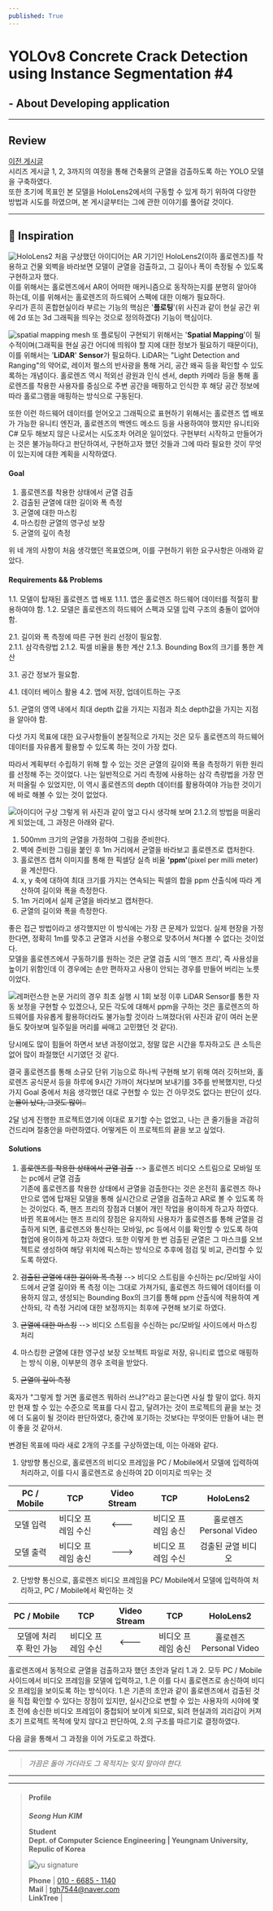 ```yaml
---
published: True
---
```


# **YOLOv8 Concrete Crack Detection using Instance Segmentation #4**
## - About Developing application

-----

## Review

[이전 게시글](https://hoonc-corgi.github.io/2023/11/24/YOLOv8-콘크리트-크랙-탐지-(3)-모델-학습에-관하여.html)  
시리즈 게시글 1, 2, 3까지의 여정을 통해 건축물의 균열을 검출하도록 하는 YOLO 모델을 구축하였다.  
또한 초기에 목표인 본 모델을 HoloLens2에서의 구동할 수 있게 하기 위하여 다양한 방법과 시도를 하였으며, 본 게시글부터는 그에 관한 이야기를 풀어갈 것이다.

---

## 🚀 Inspiration
![HoloLens2](https://github.com/HoonC-corgi/Convolution_Filter_Application/assets/118245330/b77c4069-9b51-49e1-bc04-dcb6a2aa7609)
처음 구상했던 아이디어는 AR 기기인 HoloLens2(이하 홀로렌즈)를 착용하고 건물 외벽을 바라보면 모델이 균열을 검출하고, 그 길이나 폭이 측정될 수 있도록 구현하고자 했다.  
이를 위해서는 홀로렌즈에서 AR이 어떠한 매커니즘으로 동작하는지를 분명히 알아야 하는데, 이를 위해서는 홀로렌즈의 하드웨어 스펙에 대한 이해가 필요하다.  
우리가 흔히 혼합현실이라 부르는 기능의 핵심은 '**플로팅**'(위 사진과 같이 현실 공간 위에 2d 또는 3d 그래픽을 띄우는 것으로 정의하겠다) 기능이 핵심이다.


![spatial mapping mesh](https://github.com/Hyung-Gunny/Java-teamproject2-ToDoList/assets/118245330/b6b9f69a-2a1f-4127-8180-f3e60e8d250e)
또 플로팅이 구현되기 위해서는 '**Spatial Mapping**'이 필수적이며(그래픽을 현실 공간 어디에 띄워야 할 지에 대한 정보가 필요하기 때문이다), 이를 위해서는 '**LiDAR**' **Sensor**가 필요하다.
LiDAR는 "Light Detection and Ranging"의 약어로, 레이저 펄스의 반사광을 통해 거리, 공간 왜곡 등을 확인할 수 있도록하는 개념이다.
홀로렌즈 역시 적외선 광원과 인식 센서, depth 카메라 등을 통해 홀로렌즈를 착용한 사용자를 중심으로 주변 공간을 매핑하고 인식한 후 해당 공간 정보에 따라 홀로그램을 매핑하는 방식으로 구동된다.

또한 이런 하드웨어 데이터를 얻어오고 그래픽으로 표현하기 위해서는 홀로렌즈 앱 배포가 가능한 유니티 엔진과, 홀로렌즈의 백엔드 메소드 등을 사용하여야 했지만 유니티와 C# 모두 해보지 않은 나로서는 시도조차 어려운 일이었다.
구현부터 시작하고 만들어가는 것은 불가능하다고 판단하여서, 구현하고자 했던 것들과 그에 따라 필요한 것이 무엇이 있는지에 대한 계획을 시작하였다.

#### Goal
1. 홀로렌즈를 착용한 상태에서 균열 검출
2. 검출된 균열에 대한 길이와 폭 측정
3. 균열에 대한 마스킹 
4. 마스킹한 균열의 영구성 보장
5. 균열의 깊이 측정

위 네 개의 사항이 처음 생각했던 목표였으며, 이를 구현하기 위한 요구사항은 아래와 같았다.

#### Requirements && Problems
1.1. 모델이 탑재된 홀로렌즈 앱 배포
1.1.1. 앱은 홀로렌즈 하드웨어 데이터를 적절히 활용하여야 함.
1.2. 모델은 홀로렌즈의 하드웨어 스펙과 모델 입력 구조의 충돌이 없어야 함.

2.1. 길이와 폭 측정에 따른 구현 원리 선정이 필요함.  
2.1.1. 삼각측량법
2.1.2. 픽셀 비율을 통한 계산
2.1.3. Bounding Box의 크기를 통한 계산

3.1. 공간 정보가 필요함.  

4.1. 데이터 베이스 활용
4.2. 앱에 저장, 업데이트하는 구조

5.1. 균열의 영역 내에서 최대 depth 값을 가지는 지점과 최소 depth값을 가지는 지점을 알아야 함.


다섯 가지 목표에 대한 요구사항들이 본질적으로 가지는 것은 모두 홀로렌즈의 하드웨어 데이터를 자유롭게 활용할 수 있도록 하는 것이 가장 컸다.   


따라서 계획부터 수립하기 위해 할 수 있는 것은 균열의 길이와 폭을 측정하기 위한 원리를 선정해 주는 것이었다.
나는 일반적으로 거리 측정에 사용하는 삼각 측량법을 가장 먼저 떠올릴 수 있었지만, 이 역시 홀로렌즈의 depth 데이터를 활용하여야 가능한 것이기에 바로 해볼 수 있는 것이 없었다.  


![아이디어 구상](https://github.com/Hyung-Gunny/Java-teamproject2-ToDoList/assets/118245330/40164add-766c-4bdb-929d-c90bc573de61)
그렇게 위 사진과 같이 엎고 다시 생각해 보며 2.1.2.의 방법을 떠올리게 되었는데, 그 과정은 아래와 같다.
1. 500mm 크기의 균열을 가정하여 그림을 준비한다.
2. 벽에 준비한 그림을 붙인 후 1m 거리에서 균열을 바라보고 홀로렌즈로 캡처한다.
3. 홀로렌즈 캡처 이미지를 통해 한 픽셀당 실측 비율 **'ppm'**(pixel per milli meter)을 계산한다.
4. x, y 축에 대하여 최대 크기를 가지는 연속되는 픽셀의 합을 ppm 산출식에 따라 계산하여 길이와 폭을 측정한다.
5. 1m 거리에서 실제 균열을 바라보고 캡처한다.
5. 균열의 길이와 폭을 측정한다.

좋은 접근 방법이라고 생각했지만 이 방식에는 가장 큰 문제가 있었다. 실제 현장을 가정한다면, 정확히 1m를 맞추고 균열과 시선을 수평으로 맞추어서 쳐다볼 수 없다는 것이었다.  
모델을 홀로렌즈에서 구동하기를 원하는 것은 균열 검출 시의 '핸즈 프리', 즉 사용성을 높이기 위함인데 이 경우에는 손만 편하자고 사용이 안되는 경우를 만들어 버리는 노릇이었다.

![레퍼런스한 논문](https://github.com/Hyung-Gunny/Java-teamproject2-ToDoList/assets/118245330/cb35a489-5135-4dde-beda-cd40ad242a18)
거리의 경우 최초 실행 시 1회 보정 이후 LiDAR Sensor를 통한 자동 보정을 구현할 수 있겠으나, 모든 각도에 대해서 ppm을 구하는 것은 홀로렌즈의 하드웨어를 자유롭게 활용하더라도 불가능할 것이라 느껴졌다(위 사진과 같이 여러 논문들도 찾아보며 일주일을 머리를 싸매고 고민했던 것 같다).

당시에도 많이 힘들어 하면서 보낸 과정이었고, 정말 많은 시간을 투자하고도 큰 소득은 없어 많이 좌절했던 시기였던 것 같다.

결국 홀로렌즈를 통해 소규모 단위 기능으로 하나씩 구현해 보기 위해 여러 깃허브와, 홀로렌즈 공식문서 등을 하루에 9시간 가까이 쳐다보며 보내기를 3주를 반복했지만, 다섯 가지 Goal 중에서 처음 생각했던 대로 구현할 수 있는 건 아무것도 없다는 판단이 섰다. ~~눈물이 났다, 그것도 많이..~~

2달 넘게 진행한 프로젝트였기에 이대로 포기할 수는 없었고, 나는 큰 줄기들을 과감히 건드리며 절충안을 마련하였다. 어떻게든 이 프로젝트의 끝을 보고 싶었다.

#### Solutions

1. ~~홀로렌즈를 착용한 상태에서 균열 검출~~ --> 홀로렌즈 비디오 스트림으로 모바일 또는 pc에서 균열 검출  
기존에 홀로렌즈를 착용한 상태에서 균열을 검출한다는 것은 온전히 홀로렌즈 하나만으로 앱에 탑재된 모델을 통해 실시간으로 균열을 검출하고 AR로 볼 수 있도록 하는 것이었다. 즉, 핸즈 프리의 장점과 더불어 개인 작업을 용이하게 하고자 하였다.  
바뀐 목표에서는 핸즈 프리의 장점은 유지하되 사용자가 홀로렌즈를 통해 균열을 검출하게 되면, 홀로렌즈와 통신하는 모바일, pc 등에서 이를 확인할 수 있도록 하여 협업에 용이하게 하고자 하였다. 또한 이렇게 한 번 검출된 균열은 그 마스크를 오브젝트로 생성하여 해당 위치에 픽스하는 방식으로 추후에 점검 및 비교, 관리할 수 있도록 하였다.


2. ~~검출된 균열에 대한 길이와 폭 측정~~ --> 비디오 스트림을 수신하는 pc/모바일 사이드에서 균열 길이와 폭 측정
이는 그대로 가져가되, 홀로렌즈 하드웨어 데이터를 이용하지 않고, 생성되는 Bounding Box의 크기를 통해 ppm 산출식에 적용하여 계산하되, 각 측정 거리에 대한 보정까지는 최후에 구현해 보기로 하였다.


3. ~~균열에 대한 마스킹~~ --> 비디오 스트림을 수신하는 pc/모바일 사이드에서 마스킹 처리


4. 마스킹한 균열에 대한 영구성 보장
오브젝트 파일로 저장, 유니티로 앱으로 매핑하는 방식 이용, 이부분의 경우 조력을 받았다.


5. ~~균열의 깊이 측정~~


혹자가 "그렇게 할 거면 홀로렌즈 뭐하러 쓰냐?"라고 묻는다면 사실 할 말이 없다. 하지만 현재 할 수 있는 수준으로 목표를 다시 잡고, 달려가는 것이 프로젝트의 끝을 보는 것에 더 도움이 될 것이라 판단하였다, 중간에 포기하는 것보다는 무엇이든 만들어 내는 편이 좋을 것 같아서.

변경된 목표에 따라 새로 2개의 구조를 구상하였는데, 이는 아래와 같다. 

1. 양방향 통신으로, 홀로렌즈의 비디오 프레임을 PC / Mobile에서 모델에 입력하여 처리하고, 이를 다시 홀로렌즈로 송신하여 2D 이미지로 띄우는 것

| PC / Mobile |    TCP     | Video Stream |    TCP     |      HoloLens2      |
|:-----------:|:----------:|:--------------------------------:|:----------:|:-------------------:|
|    모델 입력    | 비디오 프레임 수신 |               <---               | 비디오 프레임 송신 | 홀로렌즈 Personal Video |
|    모델 출력    | 비디오 프레임 송신 |               --->               | 비디오 프레임 수신 |     검출된 균열 비디오      |


2. 단방향 통신으로, 홀로렌즈 비디오 프레임을 PC/ Mobile에서 모델에 입력하여 처리하고, PC / Mobile에서 확인하는 것

|  PC / Mobile   |    TCP     | Video Stream |    TCP     |      HoloLens2      |
|:--------------:|:----------:|:----------------------:|:----------:|:-------------------:|
| 모델에 처리 후 확인 가능 | 비디오 프레임 수신 |          <---          | 비디오 프레임 송신 | 홀로렌즈 Personal Video |


홀로렌즈에서 동적으로 균열을 검출하고자 했던 초안과 달리 1.과 2. 모두 PC / Mobile 사이드에서 비디오 프레임을 모델에 입력하고, 1.은 이를 다시 홀로렌즈로 송신하여 비디오 프레임을 보이도록 하는 방식이다.
1.은 기존의 초안과 같이 홀로렌즈에서 검출된 것을 직접 확인할 수 있다는 장점이 있지만, 실시간으로 변할 수 있는 사용자의 시야에 몇 초 전에 송신한 비디오 프레임이 중첩되어 보이게 되므로, 되려 현실과의 괴리감이 커져 초기 프로젝트 목적에 맞지 않다고 판단하여, 2.의 구조를 따르기로 결정하였다.

다음 글을 통해서 그 과정을 이어 가도로고 하겠다.

---

> _가끔은 돌아 가더라도 그 목적지는 잊지 말아야 한다._

---

---

> #### Profile
>
>
> ***Seong Hun KIM***
>
>
> **Student**  
> **Dept. of Computer Science Engineering | Yeungnam University, Repulic of Korea**
>
> ![yu signature](https://github.com/HoonC-corgi/Convolution_Filter_Application/assets/118245330/37c81d9e-cfb8-4aee-8497-ff1071b2458b)
>
> **Phone** | [010 - 6685 - 1140](tel:010-6685-1140)  
> **Mail** | [tgh7544@naver.com](mailto:tgh7544@naver.com)  
> **LinkTree** |
